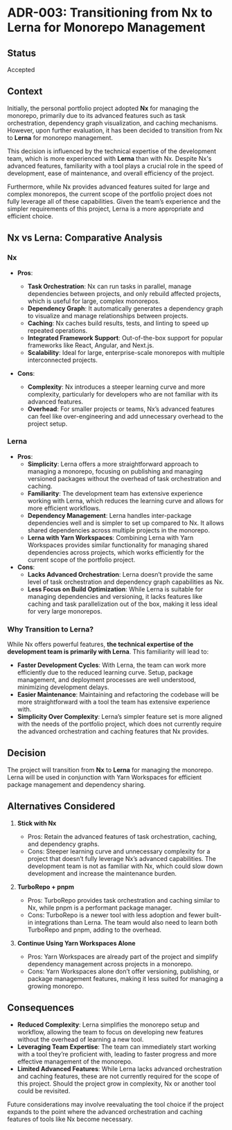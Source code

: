 # ADR-003: Transitioning from Nx to Lerna for Monorepo Management

## Status
Accepted

## Context

Initially, the personal portfolio project adopted **Nx** for managing the monorepo, primarily due to its advanced features such as task orchestration, dependency graph visualization, and caching mechanisms. However, upon further evaluation, it has been decided to transition from Nx to **Lerna** for monorepo management.

This decision is influenced by the technical expertise of the development team, which is more experienced with **Lerna** than with Nx. Despite Nx's advanced features, familiarity with a tool plays a crucial role in the speed of development, ease of maintenance, and overall efficiency of the project.

Furthermore, while Nx provides advanced features suited for large and complex monorepos, the current scope of the portfolio project does not fully leverage all of these capabilities. Given the team’s experience and the simpler requirements of this project, Lerna is a more appropriate and efficient choice.

## Nx vs Lerna: Comparative Analysis

### Nx

- **Pros**:

  - **Task Orchestration**: Nx can run tasks in parallel, manage dependencies between projects, and only rebuild affected projects, which is useful for large, complex monorepos.
  - **Dependency Graph**: It automatically generates a dependency graph to visualize and manage relationships between projects.
  - **Caching**: Nx caches build results, tests, and linting to speed up repeated operations.
  - **Integrated Framework Support**: Out-of-the-box support for popular frameworks like React, Angular, and Next.js.
  - **Scalability**: Ideal for large, enterprise-scale monorepos with multiple interconnected projects.

- **Cons**:
  - **Complexity**: Nx introduces a steeper learning curve and more complexity, particularly for developers who are not familiar with its advanced features.
  - **Overhead**: For smaller projects or teams, Nx’s advanced features can feel like over-engineering and add unnecessary overhead to the project setup.

### Lerna

- **Pros**:
  - **Simplicity**: Lerna offers a more straightforward approach to managing a monorepo, focusing on publishing and managing versioned packages without the overhead of task orchestration and caching.
  - **Familiarity**: The development team has extensive experience working with Lerna, which reduces the learning curve and allows for more efficient workflows.
  - **Dependency Management**: Lerna handles inter-package dependencies well and is simpler to set up compared to Nx. It allows shared dependencies across multiple projects in the monorepo.
  - **Lerna with Yarn Workspaces**: Combining Lerna with Yarn Workspaces provides similar functionality for managing shared dependencies across projects, which works efficiently for the current scope of the portfolio project.
- **Cons**:
  - **Lacks Advanced Orchestration**: Lerna doesn’t provide the same level of task orchestration and dependency graph capabilities as Nx.
  - **Less Focus on Build Optimization**: While Lerna is suitable for managing dependencies and versioning, it lacks features like caching and task parallelization out of the box, making it less ideal for very large monorepos.

### Why Transition to Lerna?

While Nx offers powerful features, **the technical expertise of the development team is primarily with Lerna**. This familiarity will lead to:

- **Faster Development Cycles**: With Lerna, the team can work more efficiently due to the reduced learning curve. Setup, package management, and deployment processes are well understood, minimizing development delays.
- **Easier Maintenance**: Maintaining and refactoring the codebase will be more straightforward with a tool the team has extensive experience with.
- **Simplicity Over Complexity**: Lerna’s simpler feature set is more aligned with the needs of the portfolio project, which does not currently require the advanced orchestration and caching features that Nx provides.

## Decision

The project will transition from **Nx** to **Lerna** for managing the monorepo. Lerna will be used in conjunction with Yarn Workspaces for efficient package management and dependency sharing.

## Alternatives Considered

1. **Stick with Nx**

   - Pros: Retain the advanced features of task orchestration, caching, and dependency graphs.
   - Cons: Steeper learning curve and unnecessary complexity for a project that doesn’t fully leverage Nx’s advanced capabilities. The development team is not as familiar with Nx, which could slow down development and increase the maintenance burden.

2. **TurboRepo + pnpm**

   - Pros: TurboRepo provides task orchestration and caching similar to Nx, while pnpm is a performant package manager.
   - Cons: TurboRepo is a newer tool with less adoption and fewer built-in integrations than Lerna. The team would also need to learn both TurboRepo and pnpm, adding to the overhead.

3. **Continue Using Yarn Workspaces Alone**
   - Pros: Yarn Workspaces are already part of the project and simplify dependency management across projects in a monorepo.
   - Cons: Yarn Workspaces alone don’t offer versioning, publishing, or package management features, making it less suited for managing a growing monorepo.

## Consequences

- **Reduced Complexity**: Lerna simplifies the monorepo setup and workflow, allowing the team to focus on developing new features without the overhead of learning a new tool.
- **Leveraging Team Expertise**: The team can immediately start working with a tool they’re proficient with, leading to faster progress and more effective management of the monorepo.
- **Limited Advanced Features**: While Lerna lacks advanced orchestration and caching features, these are not currently required for the scope of this project. Should the project grow in complexity, Nx or another tool could be revisited.

Future considerations may involve reevaluating the tool choice if the project expands to the point where the advanced orchestration and caching features of tools like Nx become necessary.
